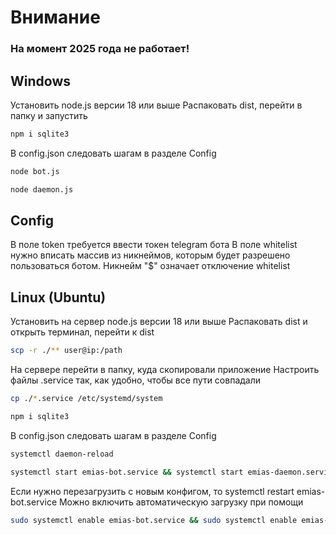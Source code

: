 # Внимание
### На момент 2025 года не работает!
## Windows
Установить node.js версии 18 или выше
Распаковать dist, перейти в папку и запустить
```bash
npm i sqlite3
```
В config.json следовать шагам в разделе Config
```bash
node bot.js
```
```bash
node daemon.js
```

## Config
В поле token требуется ввести токен telegram бота
В поле whitelist нужно вписать массив из никнеймов, которым будет разрешено пользоваться ботом. Никнейм "$" означает отключение whitelist

## Linux (Ubuntu)
Установить на сервер node.js версии 18 или выше
Распаковать dist и открыть терминал, перейти к dist
```bash
scp -r ./** user@ip:/path
```
На сервере перейти в папку, куда скопировали приложение
Настроить файлы .service так, как удобно, чтобы все пути совпадали
 ```bash
cp ./*.service /etc/systemd/system
 ```
 ```bash
npm i sqlite3
 ```
В config.json следовать шагам в разделе Config
```bash
systemctl daemon-reload
```
```bash
systemctl start emias-bot.service && systemctl start emias-daemon.service
```

Если нужно перезагрузить с новым конфигом, то systemctl restart emias-bot.service
Можно включить автоматическую загрузку при помощи 
```bash
sudo systemctl enable emias-bot.service && sudo systemctl enable emias-daemon.service
``` 
